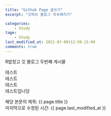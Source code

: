```yaml
---
title: "Github Page 글쓰기"
excerpt: "깃허브 블로그 익숙해지기"

categories: 
    - Study
tage: 
    - Study
last_modified_at: 2021-07-09t12:58-15:00
comments: true
---
```


R밥창고 깃 블로그 두번째 게시물

테스트  
테스트  
테스트  
테스트입니당  

해당 본문의 제목: {{ page.title }}  
마지막으로 수정된 시간: {{ page.last_modified_at }}